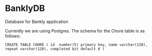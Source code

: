 # BanklyDB
Database for Bankly application

Currently we are using Postgres. The schema for the Chore table is as follows:

``
  CREATE TABLE CHORE (
    id  number(5) primary key,
    name varchar(128),
    repeat varchar(128),
    completed bit default 0
  )
``
